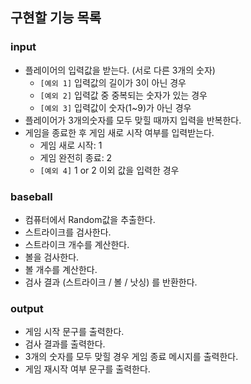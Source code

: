 ## 구현할 기능 목록
### input
* 플레이어의 입력값을 받는다. (서로 다른 3개의 숫자)
  * `[예외 1]` 입력값의 길이가 3이 아닌 경우
  * `[예외 2]` 입력값 중 중복되는 숫자가 있는 경우
  * `[예외 3]` 입력값이 숫자(1~9)가 아닌 경우
* 플레이어가 3개의숫자를 모두 맞힐 때까지 입력을 반복한다.
* 게임을 종료한 후 게임 새로 시작 여부를 입력받는다.
  * 게임 새로 시작: 1
  * 게임 완전히 종료: 2
  * `[예외 4]` 1 or 2 이외 값을 입력한 경우

### baseball
* 컴퓨터에서 Random값을 추출한다.
* 스트라이크를 검사한다.
* 스트라이크 개수를 계산한다.
* 볼을 검사한다.
* 볼 개수를 계산한다.
* 검사 결과 (스트라이크 / 볼 / 낫싱) 를 반환한다.

### output
* 게임 시작 문구를 출력한다.
* 검사 결과를 출력한다.
* 3개의 숫자를 모두 맞힐 경우 게임 종료 메시지를 출력한다.
* 게임 재시작 여부 문구를 출력한다.